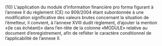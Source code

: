 (10) L’application du module d’information financière pro forma figurant à l’annexe II du règlement (CE) no 809/2004 étant subordonnée à une modification significative des valeurs brutes concernant la situation de l’émetteur, il convient, à l’annexe XVIII dudit règlement, d’ajouter la mention «(le cas échéant)» dans l’en-tête de la colonne «MODULE» relative au document d’enregistrement, afin de refléter le caractère conditionnel de l’applicabilité de l’annexe II.